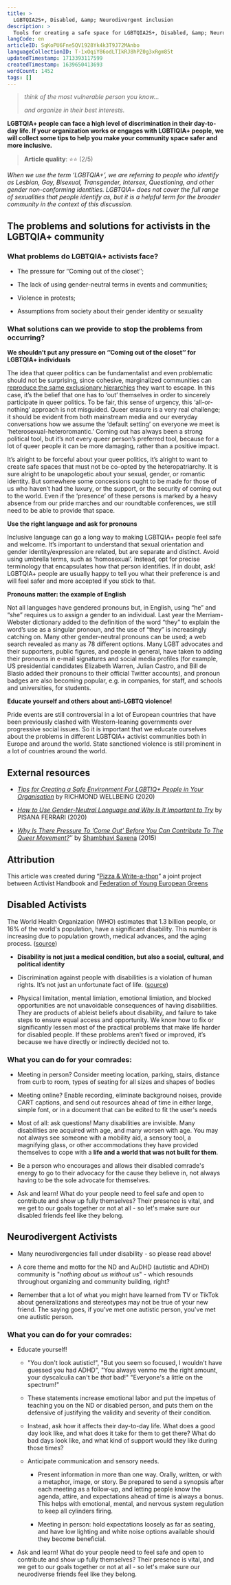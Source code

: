 ```yaml
---
title: >
  LGBTQIA2S+, Disabled, &amp; Neurodivergent inclusion
description: >
  Tools for creating a safe space for LGBTQIA2S+, Disabled, &amp; Neurodivergent activists
langCode: en
articleID: SqKoPU6Fne5QV1928Yk4k3T9J72MAnbo
languageCollectionID: T-1xOqiY86odLTIkRJ8hPZ0g3xRgm85t
updatedTimestamp: 1713393117599
createdTimestamp: 1639650413693
wordCount: 1452
tags: []
---
```


> _think of the most vulnerable person you know..._
> 
> _and organize in their best interests._

**LGBTQIA+ people can face a high level of discrimination in their day-to-day life. If your organization works or engages with LGBTIQIA+ people, we will collect some tips to help you make your community space safer and more inclusive.**

> **Article quality**: ⭐️⭐️ (2/5)

_When we use the term ‘LGBTQIA+’, we are referring to people who identify as Lesbian, Gay, Bisexual, Transgender, Intersex, Questioning, and other gender non-conforming identities. LGBTQIA+ does not cover the full range of sexualities that people identify as, but it is a helpful term for the broader community in the context of this discussion._

## **The problems and solutions for activists in the LGBTQIA+ community**

### **What problems do LGBTQIA+ activists face?**

-   The pressure for ‘’Coming out of the closet’’;
    
-   The lack of using gender-neutral terms in events and communities;
    
-   Violence in protests;
    
-   Assumptions from society about their gender identity or sexuality
    

### **What solutions can we provide to stop the problems from occurring?**

**We shouldn’t put any pressure on ‘’Coming out of the closet’’ for LGBTQIA+ individuals**

The idea that queer politics can be fundamentalist and even problematic should not be surprising, since cohesive, marginalized communities can [reproduce the same exclusionary hierarchies](http://cake.youthkiawaaz.com/2015/10/04/heirarchies-in-lgbt-movement/) they want to escape. In this case, it’s the belief that one has to ‘out’ themselves in order to sincerely participate in queer politics. To be fair, this sense of urgency, this ‘all-or-nothing’ approach is not misguided. Queer erasure is a very real challenge; it should be evident from both mainstream media and our everyday conversations how we assume the ‘default setting’ on everyone we meet is ‘heterosexual-heteroromantic.’ Coming out has always been a strong political tool, but it’s not every queer person’s preferred tool, because for a lot of queer people it can be more damaging, rather than a positive impact.

It’s alright to be forceful about your queer politics, it’s alright to want to create safe spaces that must not be co-opted by the heteropatriarchy. It is sure alright to be unapologetic about your sexual, gender, or romantic identity. But somewhere some concessions ought to be made for those of us who haven’t had the luxury, or the support, or the security of coming out to the world. Even if the ‘presence’ of these persons is marked by a heavy absence from our pride marches and our roundtable conferences, we still need to be able to provide that space.

**Use the right language and ask for pronouns**

Inclusive language can go a long way to making LGBTQIA+ people feel safe and welcome. It’s important to understand that sexual orientation and gender identity/expression are related, but are separate and distinct. Avoid using umbrella terms, such as ‘homosexual’. Instead, opt for precise terminology that encapsulates how that person identifies. If in doubt, ask! LGBTQIA+ people are usually happy to tell you what their preference is and will feel safer and more accepted if you stick to that.

**Pronouns matter: the example of English**

Not all languages have gendered pronouns but, in English, using “he” and “she” requires us to assign a gender to an individual. Last year the Merriam-Webster dictionary added to the definition of the word “they” to explain the word’s use as a singular pronoun, and the use of “they” is increasingly catching on. Many other gender-neutral pronouns can be used; a web search revealed as many as 78 different options. Many LGBT advocates and their supporters, public figures, and people in general, have taken to adding their pronouns in e-mail signatures and social media profiles (for example, US presidential candidates Elizabeth Warren, Julian Castro, and Bill de Blasio added their pronouns to their official Twitter accounts), and pronoun badges are also becoming popular, e.g. in companies, for staff, and schools and universities, for students.

**Educate yourself and others about anti-LGBTQ violence!**

Pride events are still controversial in a lot of European countries that have been previously clashed with Western-leaning governments over progressive social issues. So it is important that we educate ourselves about the problems in different LGBTQIA+ activist communities both in Europe and around the world. State sanctioned violence is still prominent in a lot of countries around the world.

## **External resources**

-   [_Tips for Creating a Safe Environment For LGBTIQ+ People in Your Organisation_](https://www.rw.org.au/creating-safe-environments-for-lgbtiq-people/) by RICHMOND WELLBEING (2020)
    
-   [_How to Use Gender-Neutral Language and Why Is It Important to Try_](https://www.capstan.be/how-to-use-gender-neutral-language-and-why-it-is-important-to-try/) by PISANA FERRARI (2020)
    
-   [_Why Is There Pressure To ’Come Out’ Before You Can Contribute To The Queer Movement?_](https://www.youthkiawaaz.com/2015/12/pressure-to-come-out-of-the-closet/)’’ by [Shambhavi Saxena](https://www.youthkiawaaz.com/author/shambhavi_saxena_1/) (2015)
    

## Attribution

This article was created during “[Pizza & Write-a-thon](/writeathon)” a joint project between Activist Handbook and [Federation of Young European Greens](https://fyeg.org/)

## Disabled Activists

The World Health Organization (WHO) estimates that 1.3 billion people, or 16% of the world's population, have a significant disability. This number is increasing due to population growth, medical advances, and the aging process. ([source](https://www.who.int/news-room/fact-sheets/detail/disability-and-health?utm_source=activisthandbook.org))

-   **Disability is not just a medical condition, but also a social, cultural, and political identity**
    
-   Discrimination against people with disabilities is a violation of human rights. It’s not just an unfortunate fact of life. ([source](https://www.forbes.com/sites/andrewpulrang/2021/04/22/7-core-arguments-of-disability-rights/?sh=d1acc9954714&utm_source=activisthandbook.org))
    
-   Physical limitation, mental limiation, emotional limiation, and blocked opportunities are not unavoidable consequences of having disabilities. They are products of ableist beliefs about disability, and failure to take steps to ensure equal access and opportunity. We know how to fix or significantly lessen most of the practical problems that make life harder for disabled people. If these problems aren’t fixed or improved, it’s because we have directly or indirectly decided not to.
    

### What you can do for your comrades:

-   Meeting in person? Consider meeting location, parking, stairs, distance from curb to room, types of seating for all sizes and shapes of bodies
    
-   Meeting online? Enable recording, eliminate background noises, provide CART captions, and send out resources ahead of time in either large, simple font, or in a document that can be edited to fit the user's needs
    
-   Most of all: ask questions! Many disabilities are invisible. Many disabilities are acquired with age, and many worsen with age. You may not always see someone with a mobility aid, a sensory tool, a magnifying glass, or other accommodations they have provided themselves to cope with a **life and a world that was not built for them**.
    
-   Be a person who encourages and allows their disabled comrade's energy to go to their advocacy for the cause they believe in, not always having to be the sole advocate for themselves.
    
-   Ask and learn! What do your people need to feel safe and open to contribute and show up fully themselves? Their presence is vital, and we get to our goals together or not at all - so let's make sure our disabled friends feel like they belong.
    

## Neurodivergent Activists

-   Many neurodivergencies fall under disability - so please read above!
    
-   A core theme and motto for the ND and AuDHD (autistic and ADHD) community is "_nothing about us without us_" - which resounds throughout organizing and community building, right?
    
-   Remember that a lot of what you might have learned from TV or TikTok about generalizations and stereotypes may not be true of your new friend. The saying goes, if you've met one autistic person, you've met one autistic person.
    

### What you can do for your comrades:

-   Educate yourself!
    
    -   "You don't look autistic!", "But you seem so focused, I wouldn't have guessed you had ADHD", "You always venmo me the right amount, your dyscalculia can't be _that_ bad!" "Everyone's a little on the spectrum!"
        
    -   These statements increase emotional labor and put the impetus of teaching you on the ND or disabled person, and puts them on the defensive of justifying the validity and severity of their condition.
        
    -   Instead, ask how it affects their day-to-day life. What does a good day look like, and what does it take for them to get there? What do bad days look like, and what kind of support would they like during those times?
        
    -   Anticipate communication and sensory needs.
        
        -   Present information in more than one way. Orally, written, or with a metaphor, image, or story. Be prepared to send a synopsis after each meeting as a follow-up, and letting people know the agenda, attire, and expectations ahead of time is always a bonus. This helps with emotional, mental, and nervous system regulation to keep all cylinders firing.
            
        -   Meeting in person: hold expectations loosely as far as seating, and have low lighting and white noise options available should they become beneficial.
            
-   Ask and learn! What do your people need to feel safe and open to contribute and show up fully themselves? Their presence is vital, and we get to our goals together or not at all - so let's make sure our neurodiverse friends feel like they belong.